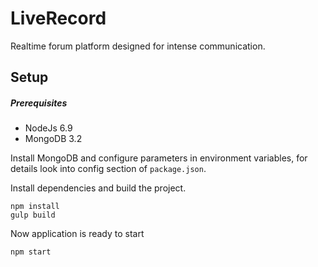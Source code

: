 # LiveRecord

Realtime forum platform designed for intense communication.


## Setup

##### Prerequisites
- NodeJs 6.9
- MongoDB 3.2

Install MongoDB and configure parameters in environment variables, for details look into config section of `package.json`.

Install dependencies and build the project.

```
npm install
gulp build
```

Now application is ready to start

```
npm start
```
